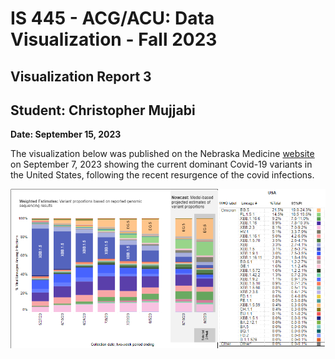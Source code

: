 IS 445 - ACG/ACU: Data Visualization - Fall 2023
===============================================
Visualization Report 3
-----------------------
Student: Christopher Mujjabi
----------------------------
**Date: September 15, 2023**

The visualization below was published on the Nebraska Medicine [website](https://www.nebraskamed.com/COVID/what-covid-19-variants-are-going-around) on September 7, 2023 showing the current  dominant Covid-19 variants in the United States, following the recent resurgence of the covid infections. 

![Alt text](image-1.png)
